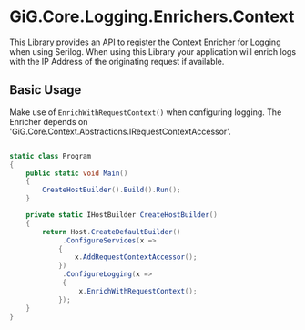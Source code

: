 # GiG.Core.Logging.Enrichers.Context

This Library provides an API to register the Context Enricher for Logging when using Serilog. When using this Library your application will enrich logs with the IP Address of the originating request if available.

## Basic Usage

Make use of `EnrichWithRequestContext()` when configuring logging. The Enricher depends on 'GiG.Core.Context.Abstractions.IRequestContextAccessor'.

```csharp

static class Program
{
    public static void Main()
    {
        CreateHostBuilder().Build().Run();
    }

    private static IHostBuilder CreateHostBuilder()
    {
        return Host.CreateDefaultBuilder()
		     .ConfigureServices(x => 
            {
                x.AddRequestContextAccessor();
            })
			 .ConfigureLogging(x =>
			 {
			     x.EnrichWithRequestContext();
            });
    }
}

```